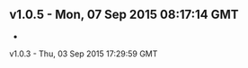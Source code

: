v1.0.5 - Mon, 07 Sep 2015 08:17:14 GMT
--------------------------------------

- 


v1.0.3 - Thu, 03 Sep 2015 17:29:59 GMT
